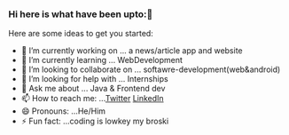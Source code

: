 ### Hi here is what have been upto:👋


Here are some ideas to get you started:

- 🔭 I’m currently working on ... a news/article app and website
- 🌱 I’m currently learning ... WebDevelopment
- 👯 I’m looking to collaborate on ... softawre-development(web&android)
- 🤔 I’m looking for help with ...  Internships
- 💬 Ask me about ... Java & Frontend dev
- 📫 How to reach me: ...<a href="https://twitter.com/favoriteDevAlex">Twitter</a> <a href="https://www.linkedin.com/in/alex-gitari-766053228">LinkedIn</a>
- 😄 Pronouns: ...He/Him
- ⚡ Fun fact: ...coding is lowkey my broski

